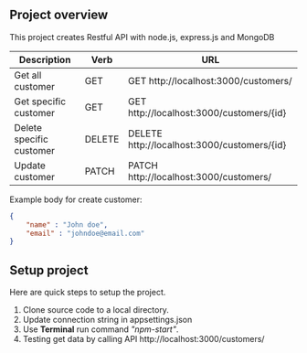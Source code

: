## Project overview

This project creates Restful API with node.js, express.js and MongoDB

|Description|Verb|URL|
|----|----|----|
|Get all customer|GET|GET http://localhost:3000/customers/|
|Get specific customer|GET|GET http://localhost:3000/customers/{id}|
|Delete specific customer|DELETE|DELETE http://localhost:3000/customers/{id}|
|Update customer|PATCH|PATCH http://localhost:3000/customers/|

Example body for create customer:

```json
{
	"name" : "John doe",
	"email" : "johndoe@email.com"
}
```


## Setup project

Here are quick steps to setup the project.

1. Clone source code to a local directory.
2. Update connection string in appsettings.json
3. Use **Terminal** run command *"npm-start"*.
4. Testing get data by calling API http://localhost:3000/customers/